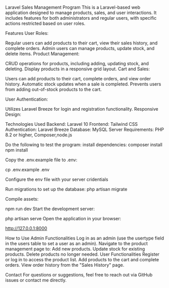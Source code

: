 Laravel Sales Management Program
This is a Laravel-based web application designed to manage products, sales, and user interactions. It includes features for both administrators and regular users, with specific actions restricted based on user roles. 

Features
User Roles:

Regular users can add products to their cart, view their sales history, and complete orders.
Admin users can manage products, update stock, and delete items.
Product Management:

CRUD operations for products, including adding, updating stock, and deleting.
Display products in a responsive grid layout.
Cart and Sales:

Users can add products to their cart, complete orders, and view order history.
Automatic stock updates when a sale is completed.
Prevents users from adding out-of-stock products to the cart.

User Authentication:

Utilizes Laravel Breeze for login and registration functionality.
Responsive Design:

Technologies Used
Backend: Laravel 10
Frontend: Tailwind CSS
Authentication: Laravel Breeze
Database: MySQL
Server Requirements: PHP 8.2 or higher, Composer,node.js

Do the following to test the program:
install dependencies:
composer install
npm install

Copy the .env.example file to .env:

cp .env.example .env

Configure the env file with your server cridentials

Run  migrations to set up the database:
php artisan migrate

Compile assets:

npm run dev
Start the development server:


php artisan serve
Open the application in your browser:

http://127.0.0.1:8000

How to Use
Admin Functionalities
Log in as an admin (use the usertype field in the users table to set a user as an admin).
Navigate to the product management page to:
Add new products.
Update stock for existing products.
Delete products no longer needed.
User Functionalities
Register or log in to access the product list.
Add products to the cart and complete orders.
View order history from the "Sales History" page.

Contact
For questions or suggestions, feel free to reach out via GitHub issues or contact me directly.

